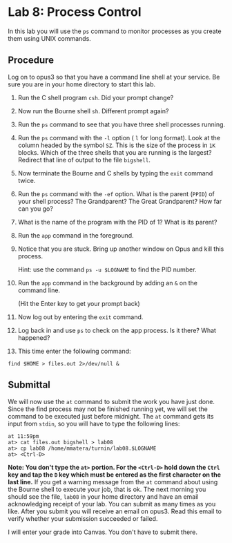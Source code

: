 # Lab 8: Process Control

In this lab you will use the `ps` command to monitor processes as you create them using UNIX commands.

## Procedure

Log on to opus3 so that you have a command line shell at your service. Be sure you are in your home directory to start this lab.

1. Run the C shell program `csh`. Did your prompt change?

1. Now run the Bourne shell `sh`. Different prompt again?

1. Run the `ps` command to see that you have three shell processes running.

1. Run the `ps` command with the `-l` option ( `l` for long format). Look at the column headed by the symbol `SZ`. This is the size of the process in `1K` blocks. Which of the three shells that you are running is the largest? Redirect that line of output to the file `bigshell`.

1. Now terminate the Bourne and C shells by typing the `exit` command twice.

1. Run the `ps` command with the `-ef` option. What is the parent (`PPID`) of your shell process? The Grandparent? The Great Grandparent? How far can you go?

1. What is the name of the program with the PID of 1? What is its parent?

1. Run the `app` command in the foreground.

1. Notice that you are stuck. Bring up another window on Opus and kill this process.

	Hint: use the command `ps -u $LOGNAME` to find the PID number.

1. Run the `app` command in the background by adding an `&` on the command line.

	(Hit the Enter key to get your prompt back)

1. Now log out by entering the `exit` command.

1. Log back in and use `ps` to check on the app process. Is it there? What happened?

1. This time enter the following command:

```
find $HOME > files.out 2>/dev/null &
```

## Submittal

We will now use the `at` command to submit the work you have just done. Since the find process may not be finished running yet, we will set the command to be executed just before midnight. The `at` command gets its input from `stdin`, so you will have to type the following lines:

```
at 11:59pm
at> cat files.out bigshell > lab08
at> cp lab08 /home/mmatera/turnin/lab08.$LOGNAME
at> <Ctrl-D>
```

**Note: You don't type the `at>` portion. For the `<Ctrl-D>` hold down the `Ctrl` key and tap the `D` key which must be entered as the first character on the last line.** If you get a warning message from the `at` command about using the Bourne shell to execute your job, that is ok. The next morning you should see the file, `lab08` in your home directory and have an email acknowledging receipt of your lab. You can submit as many times as you like. After you submit you will receive an email on opus3. Read this email to verify whether your submission succeeded or failed. 

I will enter your grade into Canvas. You don't have to submit there. 

